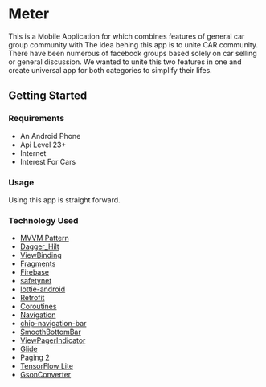 # Meter

This is a Mobile Application for which combines features of general car group community with
The idea behing this app is to unite CAR community. There have been numerous of facebook groups based solely on car selling or general discussion. We wanted to unite this two features in one and create universal app for both categories to simplify their lifes.


## Getting Started

### Requirements

- An Android Phone
- Api Level 23+
- Internet
- Interest For Cars


### Usage

Using this app is straight forward. 

### Technology Used

- [MVVM Pattern](https://riptutorial.com/design-patterns/example/27289/model-view-viewmodel--mvvm-)
- [Dagger_Hilt](https://github.com/google/dagger/tree/master/java/dagger/hilt)
- [ViewBinding](https://developer.android.com/topic/libraries/view-binding)
- [Fragments](https://developer.android.com/guide/fragments)
- [Firebase](https://firebase.google.com/docs/android/setup)
- [safetynet](https://developer.android.com/training/safetynet)
- [lottie-android](https://github.com/airbnb/lottie-android)
- [Retrofit](https://futurestud.io/tutorials/retrofit-getting-started-and-android-client)
- [Coroutines](https://developer.android.com/kotlin/coroutines)
- [Navigation](https://developer.android.com/guide/navigation/)
- [chip-navigation-bar](https://github.com/ismaeldivita/chip-navigation-bar)
- [SmoothBottomBar](https://github.com/ibrahimsn98/SmoothBottomBar)
- [ViewPagerIndicator](https://github.com/JakeWharton/ViewPagerIndicator)
- [Glide](https://github.com/bumptech/glide)
- [Paging 2](https://developer.android.com/topic/libraries/architecture/paging)
- [TensorFlow Lite](https://www.tensorflow.org/lite/inference_with_metadata/task_library/overview)
- [GsonConverter](https://square.github.io/retrofit/1.x/retrofit/retrofit/converter/GsonConverter.html)
